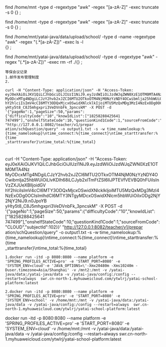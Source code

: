 find /home/mnt -type d -regextype "awk" -regex "[a-zA-Z]" -exec truncate -s 0 {} \;


find /home/mnt -type d -regextype "awk" -regex "[a-zA-Z]" -exec truncate -s 0 {} \;



find /home/mnt/yatai-java/data/upload/school/ -type d -name -regextype "awk" -regex "(.*[a-zA-Z])" -exec ls -l  
{} \;

find /home/mnt/yatai-java/data/upload/school/ -type d -regextype "awk" -regex "(.*[a-zA-Z])" -exec rm -rf ./{} \;



```
等保会议记录
1.邮件发布管理制度
2.

curl -H "Content-Type: application/json" -H "Access-Token: eyJ0eXAiOiJKV1QiLCJhbGciOiJIUzI1NiJ9.eyJzdWIiOiJzdWJqZWN0XzE1OTM0MTA4Nz  
MyODcxMTg4NDgiLCJzY2hvb2xJZCI6MTU2OTkxOTM4NjM0NzYzNDY4OCwibmlja25hbWUiOiLlvKDlh68iLCJyb2xlTmFtZSI6IlJPTEVfVEVBQ0hFUiIsInVzZXJUeXBlIjoidGV  
hY2hlciIsImV4cCI6MTY3ODQxMjcxOSwidXNlcklkIjoiMTU5MzQxMDg3MzI4NzExODg0OCIsImlhdCI6MTY3NTgyMDcxOSwidXNlcm5hbWUiOiIxODg2NjY2NjY2NiJ9.n0JpoYB  
yHty5t8_C8J5mhgxpri3VeDVnbFk_3pncskM" -X POST -d '{"pageNo":1,"pageSize":50,"params":{"difficultyCode":"10","knowIdList":["18258288425641  
747499"],"onshelfStateCode":10,"questionKind1Code":1,"sourceFromCode":"CLOUD","subjectId":102}}' "http://127.0.0.1:8082/teacher/v1/prepar  
ation/schQuestion/query" -o output1.txt -s -w time_namelookup:%{time_namelookup}\ntime_connect:%{time_connect}\ntime_starttransfer:%{time  
_starttransfer}\ntime_total:%{time_total}
```

# 

curl -H "Content-Type: application/json" -H "Access-Token: eyJ0eXAiOiJKV1QiLCJhbGciOiJIUzI1NiJ9.eyJzdWIiOiJzdWJqZWN0XzE1OTM0MTA4Nz  
MyODcxMTg4NDgiLCJzY2hvb2xJZCI6MTU2OTkxOTM4NjM0NzYzNDY4OCwibmlja25hbWUiOiLlvKDlh68iLCJyb2xlTmFtZSI6IlJPTEVfVEVBQ0hFUiIsInVzZXJUeXBlIjoidGV  
hY2hlciIsImV4cCI6MTY3ODQxMjcxOSwidXNlcklkIjoiMTU5MzQxMDg3MzI4NzExODg0OCIsImlhdCI6MTY3NTgyMDcxOSwidXNlcm5hbWUiOiIxODg2NjY2NjY2NiJ9.n0JpoYB  
yHty5t8_C8J5mhgxpri3VeDVnbFk_3pncskM" -X POST -d '{"pageNo":1,"pageSize":50,"params":{"difficultyCode":"10","knowIdList":["18258288425641  
747499"],"onshelfStateCode":10,"questionKind1Code":1,"sourceFromCode":"CLOUD","subjectId":102}}' "http://127.0.0.1:8082/teacher/v1/prepar  
ation/schQuestion/query" -o output1.txt -s -w time_namelookup:%{time_namelookup}\ntime_connect:%{time_connect}\ntime_starttransfer:%{time  
_starttransfer}\ntime_total:%{time_total}

```
1.docker run -itd -p 8080:8080 --name platform -e 'SPRING_PROFILES_ACTIVE=pro' -e 'START_PORT=8080' -e 'SYSTEM_ENV=cloud'-e 'JAVA_OPTIONS=\'-Xmx20480m -Xms10240m -Duser.timezone=Asia/Shanghai' -v /mnt2:/mnt -v /yatai-java/data:/yatai-java/data -v /yatai-java/config:/config --restart=always  swr.cn-north-1.myhuaweicloud.com/ytwlrj/yatai-school-platform:latest

2.docker run -itd -p 8080:8080 --name platform -e 'SPRING_PROFILES_ACTIVE=pro' -e 'START_PORT=8080' -e 'SYSTEM_ENV=school' -v /home/mnt:/mnt -v /yatai-java/data:/yatai-java/data -v /yatai-java/config:/config --restart=always  swr.cn-north-1.myhuaweicloud.com/ytwlrj/yatai-school-platform:latest
```
docker run -itd -p 8080:8080 --name platform -e 'SPRING_PROFILES_ACTIVE=pro' -e 'START_PORT=8080' -e 'SYSTEM_ENV=cloud' -v /home/mnt:/mnt -v /yatai-java/data:/yatai-java/data -v /yatai-java/config:/config --restart=always  swr.cn-north-1.myhuaweicloud.com/ytwlrj/yatai-school-platform:latest
<!--stackedit_data:
eyJoaXN0b3J5IjpbLTE1OTcxOTIzNTUsLTE5NDA0MzQwMzQsLT
Y1NzU5NjEwNCwyMTAwMjY4NjM4LDcyMzkxMDI3NywtMjExMjAz
NjI1NywtMTc0MjM0MDU0NCwtNTM5MjMxOTAxLDIxMzI5ODM1OT
UsMTE2OTg2NDgwMCwxNjIwNDMyMzkwLC0xODc4MDcyMzM3LC0y
MDg4NzQ2NjEyXX0=
-->